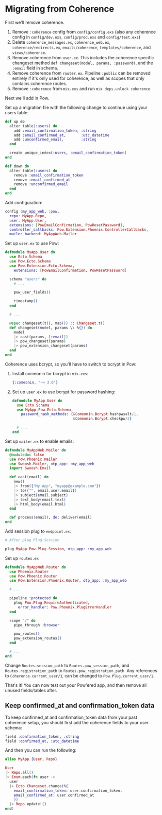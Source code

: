 # Migrating from Coherence

First we'll remove coherence.

  1. Remove `:coherence` config from `config/config.exs` (also any coherence config in `config/dev.exs`, `config/prod.exs` and `config/test.exs`)
  2. Delete `coherence_messages.ex`, `coherence_web.ex`, `coherence/redirects.ex`, `emails/coherence`, `templates/coherence`, and `views/coherence`.
  3. Remove coherence from `user.ex`. This includes the coherence specific changeset method `def changeset(model, params, :password)`, and the `:email` field in schema.
  4. Remove coherence from `router.ex`. Pipeline `:public` can be removed entirely if it's only used for coherence, as well as scopes that only contains coherence routes.
  5. Remove `:coherence` from `mix.exs` and run `mix deps.unlock coherence`

Next we'll add in Pow.

Set up a migration file with the following change to continue using your users table:

  ```elixir
  def up do
    alter table(:users) do
      add :email_confirmation_token, :string
      add :email_confirmed_at,       :utc_datetime
      add :unconfirmed_email,        :string
    end

    create unique_index(:users, :email_confirmation_token)
  end

  def down do
    alter table(:users) do
      remove :email_confirmation_token
      remove :email_confirmed_at
      remove :unconfirmed_email
    end
  end
  ```

Add configuration:

```elixir
config :my_app_web, :pow,
  repo: MyApp.Repo,
  user: MyApp.User,
  extensions: [PowEmailConfirmation, PowResetPassword],
  controller_callbacks: Pow.Extension.Phoenix.ControllerCallbacks,
  mailer_backend: MyAppWeb.Mailer
```

Set up `user.ex` to use Pow:

  ```elixir
  defmodule MyApp.User do
    use Ecto.Schema
    use Pow.Ecto.Schema
    use Pow.Extension.Ecto.Schema,
      extensions: [PowEmailConfirmation, PowResetPassword]

    schema "users" do
      # ...

      pow_user_fields()

      timestamp()
    end

    # ...

    @spec changeset(t(), map()) :: Changeset.t()
    def changeset(model, params \\ %{}) do
      model
      |> cast(params, [:email])
      |> pow_changeset(params)
      |> pow_extension_changeset(params)
    end
  end
  ```

Coherence uses bcrypt, so you'll have to switch to bcrypt in Pow:

 1. Install comeonin for bcrypt in `mix.exs`:
    ```elixir
    {:comeonin, "~> 3.0"}
    ```

 2. Set up `user.ex` to use bcrypt for password hashing:

    ```elixir
    defmodule MyApp.User do
      use Ecto.Schema
      use MyApp.Pow.Ecto.Schema,
        password_hash_methods: {&Comeonin.Bcrypt.hashpwsalt/1,
                                &Comeonin.Bcrypt.checkpw/2}

      # ...
    end
    ```

Set up `mailer.ex` to enable emails:

  ```elixir
  defmodule MyAppWeb.Mailer do
    @moduledoc false
    use Pow.Phoenix.Mailer
    use Swoosh.Mailer, otp_app: :my_app_web
    import Swoosh.Email

    def cast(email) do
      new()
      |> from({"My App", "myapp@example.com"})
      |> to({"", email.user.email})
      |> subject(email.subject)
      |> text_body(email.text)
      |> html_body(email.html)
    end

    def process(email), do: deliver(email)
  end
  ```

Add session plug to `endpoint.ex`:

  ```elixir
  # After plug Plug.Session

  plug MyApp.Pow.Plug.Session, otp_app: :my_app_web
  ```

Set up `routes.ex`

  ```elixir
  defmodule MyAppWeb.Router do
    use Phoenix.Router
    use Pow.Phoenix.Router
    use Pow.Extension.Phoenix.Router, otp_app: :my_app_web

    # ...

    pipeline :protected do
      plug Pow.Plug.RequireAuthenticated,
        error_handler: Pow.Phoenix.PlugErrorHandler
    end

    scope "/" do
      pipe_through :browser

      pow_routes()
      pow_extension_routes()
    end

    # ...
  end
  ```

Change `Routes.session_path` to `Routes.pow_session_path`, and
`Routes.registration_path` to `Routes.pow_registration_path`. Any references to `Coherence.current_user/1`, can be changed to `Pow.Plug.current_user/1`.

That's it! You can now test out your Pow'ered app, and then remove all unused fields/tables after.

## Keep confirmed_at and confirmation_token data

To keep confirmed_at and confirmation_token data from your past coherence setup, you should first add the coherence fields to your user schema:

```elixir
field :confirmation_token, :string
field :confirmed_at, :utc_datetime
```

And then you can run the following:

```elixir
alias MyApp.{User, Repo}

User
|> Repo.all()
|> Enum.each(fn user ->
  user
  |> Ecto.Changeset.change(%{
    email_confirmation_token: user.confirmation_token,
    email_confirmed_at: user.confirmed_at
    })
  |> Repo.update!()
end)
```